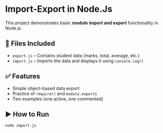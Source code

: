 # Import-Export in Node.Js

This project demonstrates basic **module import and export** functionality in Node.js.

## 📁 Files Included

- `export.js` – Contains student data (marks, total, average, etc.)
- `import.js` – Imports the data and displays it using `console.log()`

## ✅ Features

- Simple object-based data export
- Practice of `require()` and `module.exports`
- Two examples (one active, one commented)

## ▶️ How to Run

```bash
node import.js

